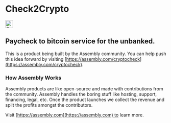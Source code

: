 # Check2Crypto

<a href="https://assembly.com/cryptocheck/bounties?utm_campaign=assemblage&utm_source=cryptocheck&utm_medium=repo_badge"><img src="https://asm-badger.herokuapp.com/cryptocheck/badges/tasks.svg" height="24px" alt="Open Tasks" /></a>

## Paycheck to bitcoin service for the unbanked.

This is a product being built by the Assembly community. You can help push this idea forward by visiting [https://assembly.com/cryptocheck](https://assembly.com/cryptocheck).

### How Assembly Works

Assembly products are like open-source and made with contributions from the community. Assembly handles the boring stuff like hosting, support, financing, legal, etc. Once the product launches we collect the revenue and split the profits amongst the contributors.

Visit [https://assembly.com](https://assembly.com) to learn more.
